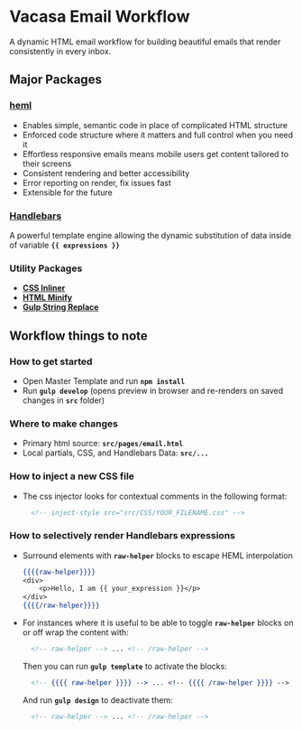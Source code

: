 # Vacasa Email Workflow

A dynamic HTML email workflow for building beautiful emails that render consistently in every inbox.

## Major Packages

### **[heml](https://heml.io/)**
* Enables simple, semantic code in place of complicated HTML structure
* Enforced code structure where it matters and full control when you need it
* Effortless responsive emails means mobile users get content tailored to their screens
* Consistent rendering and better accessibility
* Error reporting on render, fix issues fast
* Extensible for the future



### **[Handlebars](https://www.npmjs.com/package/gulp-compile-handlebars)**
A powerful template engine allowing the dynamic substitution of data inside of variable **`{{ expressions }}`**


### Utility Packages
- **[CSS Inliner](https://www.npmjs.com/package/gulp-style-inject)**
- **[HTML Minify](https://www.npmjs.com/package/gulp-htmlmin)**
- **[Gulp String Replace](https://www.npmjs.com/package/gulp-string-replace)**

## Workflow things to note

### How to get started

- Open Master Template and run **`npm install`**
- Run **`gulp develop`** (opens preview in browser and re-renders on saved changes in **`src`** folder)

### Where to make changes

- Primary html source: **`src/pages/email.html`**
- Local partials, CSS, and Handlebars Data: **`src/...`**

### How to inject a new CSS file

- The css injector looks for contextual comments in the following format:

   ```html
	 <!-- inject-style src="src/CSS/YOUR_FILENAME.css" -->
	 ```

### How to selectively render Handlebars expressions

- Surround elements with **`raw-helper`** blocks to escape HEML interpolation
   ```handlebars
   {{{{raw-helper}}}} 
   <div>
	   <p>Hello, I am {{ your_expression }}</p>
   </div> 
   {{{{/raw-helper}}}}
   ```
 
- For instances where it is useful to be able to toggle **`raw-helper`** blocks on or off wrap the content with:

  ```handlebars
	<!-- raw-helper --> ... <!-- /raw-helper -->
	```

  Then you can run **`gulp template`** to activate the blocks:

  ```handlebars
	<!-- {{{{ raw-helper }}}} --> ... <!-- {{{{ /raw-helper }}}} -->
	```

  And run **`gulp design`** to deactivate them:

  ```handlebars
	<!-- raw-helper --> ... <!-- /raw-helper -->
	```
